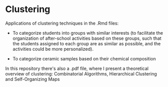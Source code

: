 # Clustering
Applications of clustering techniques in the .Rmd files:

- To categorize students into groups with similar interests (to facilitate the organization of after-school activities based on these groups, such that the students assigned to each group are as similar as possible, and the activities could be more personalized).

- To categorize ceramic samples based on their chemical composition 

In this repository there's also a .pdf file, where I present a theoretical overview of clustering: Combinatorial Algorithms, Hierarchical Clustering and Self-Organizing Maps 
